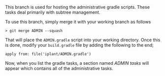 This branch is used for hosting the administrative gradle scripts. These tasks deal primarily with subtree management.

To use this branch, simply merge it with your working branch as follows

```
> git merge ADMIN --squash
```

That will place the `ADMIN.gradle` script into your working directory. Once this is done, modify your `build.gradle` file by adding the following to the end;
```
apply from: file('iplant/ADMIN.gradle')
```

Now, when you list the gradle tasks, a section named _ADMIN tasks_ will appear which contains all of the administrative tasks.
